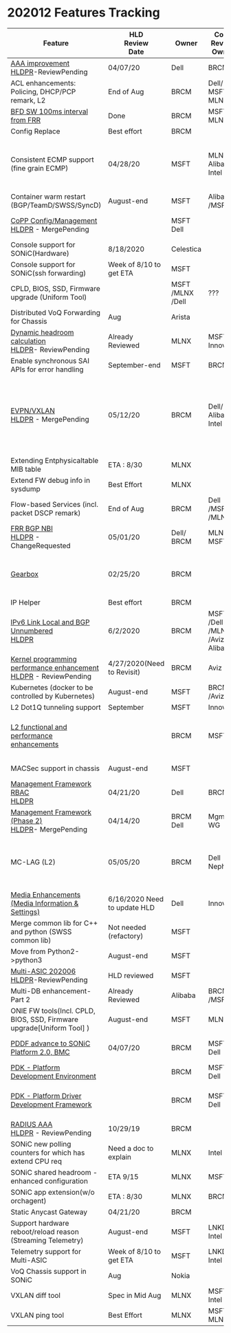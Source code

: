# 202012 Features Tracking

| Feature  | HLD<br/>Review<br/>Date | Owner| Code<br>Review<br> Owner| Code<br>Review<br>Date | Code PR Status                                                     |
| ----------------------------------- | --------------------- | -----------|-----------| ------------------------ | ------------------------------------------------------------ | 
| [AAA improvement ](https://github.com/Azure/SONiC/blob/a46aa68b3a3ca57fea28c3d139fcef437e0cf0e6/doc/aaa/AAA%20Improvements/AAA%20Improvements.md)<br>[HLDPR](https://github.com/Azure/SONiC/pull/583)-ReviewPending  | 04/07/20     | Dell   | BRCM | Need ETA |  |
| ACL enhancements: Policing, DHCP/PCP remark, L2  | End of Aug | BRCM| Dell/<br>MSFT/<br>MLNX | Need ETA  |  |
| [BFD SW 100ms interval from FRR](https://github.com/Azure/SONiC/blob/master/doc/bfd/BFD_Enhancement_HLD.md)| Done     | BRCM   | MSFT/<br>MLNX|  | New PR for replacing 3838 ? | [3838](https://github.com/Azure/sonic-buildimage/pull/3838) - change requested;<br>[5197](https://github.com/FRRouting/frr/pull/5197) - Merged|
| Config Replace  | Best effort | BRCM|  |   |  |
| Consistent ECMP support (fine grain ECMP)  | 04/28/20     | MSFT| MLNX/<br>Alibaba/<br>Intel | Need ETA | [1315](https://github.com/Azure/sonic-swss/pull/1315) - ReviewPending<br>[623](https://github.com/Azure/SONiC/pull/623) - MergePending<br>[1788](https://github.com/Azure/sonic-mgmt/pull/1788)- ReviewRequested <br>[4985](https://github.com/Azure/sonic-buildimage/pull/4985) - ReviewPending<br>[374](https://github.com/Azure/sonic-swss-common/pull/374) - ReviewPending<br>[659](https://github.com/Azure/SONiC/pull/659) - MergePending  |
| Container warm restart (BGP/TeamD/SWSS/SyncD) | August-end | MSFT| Alibaba<br>/MSFT | September | Need PR  |
| [CoPP Config/Management](https://github.com/Azure/SONiC/blob/fdc7cff16b7f42f1a1b01dd506279e3e9f9269cb/doc/copp/CoPP%20Config%20and%20Management.md)<br>[HLDPR](https://github.com/Azure/SONiC/pull/606) - MergePending |  | MSFT<br>Dell|  |   | [358](https://github.com/Azure/sonic-swss-common/pull/358)-Merged<br>[1333](https://github.com/Azure/sonic-swss/pull/1333)-ReviewPending<br>[4861](https://github.com/Azure/sonic-buildimage/pull/4861)-ChangeRequired|
| Console support for SONiC(Hardware) | 8/18/2020 | Celestica |  |   |  |
| Console support for SONiC(ssh forwarding) | Week of 8/10 to get ETA | MSFT |  | Need PR | |
| CPLD, BIOS, SSD, Firmware upgrade (Uniform Tool) |     | MSFT<br>/MLNX<br>/Dell| ??? |   |  |
| Distributed VoQ Forwarding for Chassis | Aug    | Arista |  |   |  |
| [Dynamic headroom calculation](https://github.com/Azure/SONiC/blob/415f19931bccd900ac528b100aafffa6000e82e9/doc/qos/dynamically-headroom-calculation.md)<br>[HLDPR](https://github.com/Azure/SONiC/pull/605)- ReviewPending|   Already Reviewed   |  MLNX  | MSFT/<br>Innovium |   |   |
| Enable synchronous SAI APIs for error handling | September-end | MSFT | BRCM | October-end  |Need PR  |
| [EVPN/VXLAN](https://github.com/Azure/SONiC/blob/7fbda34ee3315960c164a0c202f39c2ec515cfc3/doc/vxlan/EVPN/EVPN_VXLAN_HLD.md)<br>[HLDPR](https://github.com/Azure/SONiC/pull/437) - MergePending| 05/12/20    |  BRCM|Dell/<br>Alibaba/<br>Intel| |[339](https://github.com/Azure/sonic-swss-common/pull/339) - Merged<br>[350](https://github.com/Azure/sonic-swss-common/pull/350) - ReviewPending<br>[1264](https://github.com/Azure/sonic-swss/pull/1264) - FinalReviewAndApprovalPending<br>[1266](https://github.com/Azure/sonic-swss/pull/1266) - FinalReviewAndApprovalPending<br>[1318](https://github.com/Azure/sonic-swss/pull/1318) - ReviewPending<br>[1267](https://github.com/Azure/sonic-swss/pull/1267) - ReviewPending<br>[870](https://github.com/Azure/sonic-utilities/pull/870) - ReviewPending  |
| Extending Entphysicaltable MIB table |  ETA : 8/30   | MLNX |  |   |  | 
| Extend FW debug info in sysdump | Best Effort    | MLNX  |  |   |  |
| Flow-based Services (incl. packet DSCP remark)      |  End of Aug   |  BRCM| Dell<br>/MSFT<br>/MLNX |  |    |  
| [FRR BGP NBI](https://github.com/Azure/SONiC/blob/48e9012c548528b6528745bda9d75b4164e785eb/doc/mgmt/SONiC_Design_Doc_Unified_FRR_Mgmt_Interface.md)<br>[HLDPR](https://github.com/Azure/SONiC/pull/544) - ChangeRequested| 05/01/20    |  Dell/<br>BRCM  | MLNX/<br>MSFT |Need ETA | |
| [Gearbox](https://github.com/Azure/SONiC/blob/master/doc/gearbox/gearbox_mgr_design.md)| 02/25/20    |  BRCM|  |  | [347](https://github.com/Azure/sonic-swss-common/pull/347) - Merged <br>[931](https://github.com/Azure/sonic-utilities/pull/931) - Merged<br>[1321](https://github.com/Azure/sonic-swss/pull/1321) - Merged<br>[624](https://github.com/Azure/sonic-sairedis/pull/624) - Merged<br>[4851](https://github.com/Azure/sonic-buildimage/pull/4851)-MergePending |
| IP Helper| Best effort | BRCM |  |  |  |
| [IPv6 Link Local and BGP Unnumbered](https://github.com/Azure/SONiC/blob/3d2e5e66e05bcce0a64f5ad077b96ae2006527fd/doc/ipv6/ipv6_link_local.md)<br>[HLDPR](https://github.com/Azure/SONiC/pull/625) |  6/2/2020   |  BRCM|MSFT<br>/Dell<br>/MLNX<br>/Aviz/<br>Alibaba| | |
| [Kernel programming performance enhancement](https://github.com/Azure/SONiC/blob/f39c72147209aab8fec5deebb965bf4c91a1f876/doc/platform/nlapi/netlink_api_kernel_programming.md)<br>[HLDPR](https://github.com/Azure/SONiC/pull/493) - ReviewPending| 4/27/2020(Need to Revisit)   |  BRCM| Aviz | Need ETA  |  |
| Kubernetes (docker to be controlled by Kubernetes)  | August-end |  MSFT| BRCM<br>/Aviz | September | Need PR |
| L2 Dot1Q tunneling support       | September |  MSFT| Innovium |November| Need PR |  
| [L2 functional and performance enhancements](https://github.com/Azure/SONiC/pull/379)|     |BRCM|MSFT|   | [885](https://github.com/Azure/sonic-swss/pull/885) - FinalReviewAndApprovalPending<br>[529](https://github.com/Azure/sonic-utilities/pull/529) - NotYetApproved &<br> NeedsConflictResolutions<br>[114](https://github.com/Azure/sonic-snmpagent/pull/114) - Merged|
| MACSec support in chassis |  August-end   | MSFT|  | October-mid  | Need PR  |
| [Management Framework RBAC ](https://github.com/Azure/SONiC/blob/48fab9db4f090c5beaea5f7a8fdcb9474d23a4e9/doc/aaa/SONiC%20RBAC.md)<br>[HLDPR]()| 04/21/20|  Dell  | BRCM |  |  |
| [Management Framework (Phase 2)](https://github.com/Azure/SONiC/blob/34cac1aabdc865fc41cbe064a2ab2442645524b1/doc/mgmt/Management%20Framework.md)<br>[HLDPR](https://github.com/Azure/SONiC/pull/550#)- MergePending| 04/14/20    |  BRCM<br>Dell|Mgmt WG| PR list incomplete | [18](https://github.com/Azure/sonic-mgmt-framework/pull/18) - Merged<br>[19](https://github.com/Azure/sonic-mgmt-framework/pull/19) - Closed<br>[25](https://github.com/Azure/sonic-mgmt-framework/pull/25) - Closed |
| MC-LAG (L2)| 05/05/20    |  BRCM|Dell<br>Nephos | | [596](https://github.com/Azure/SONiC/pull/596) - Open<br>[885](https://github.com/Azure/sonic-swss/pull/885) - Open<br>[4819](https://github.com/Azure/sonic-buildimage/pull/4819) - Open<br>[1331](https://github.com/Azure/sonic-swss/pull/1331) - Open<br>[1349](https://github.com/Azure/sonic-swss/pull/1349) - Open<br>[529](https://github.com/Azure/sonic-utilities/pull/529) - Open |
| [Media Enhancements<br>(Media Information & Settings)](https://github.com/Azure/SONiC/blob/a6e9636552149829e39a82705d1ad2b48a17b3f0/doc/media-info-enhancements/media-info.md)|6/16/2020 Need to update  HLD|Dell| Innovium | Need ETA |  |
| Merge common lib for C++ and python (SWSS common lib) | Not needed (refactory) | MSFT |  |  October-end | Need PR |
| Move from Python2->python3 | August-end | MSFT |  | On-going effort | Need PR  |
| [Multi-ASIC 202006](https://github.com/Azure/SONiC/blob/ebe4f4b695af5d2dbd23756d3cff03aef0a0c880/doc/multi_asic/SONiC_multi_asic_hld.md)<br> [HLDPR](https://github.com/Azure/SONiC/pull/644)-ReviewPending |HLD reviewed |  MSFT |   |10/15/20|   |
| Multi-DB enhancement-Part 2|  Already Reviewed   |  Alibaba  | BRCM<br>/MSFT | End of Sept |  |
| ONIE FW tools(Incl. CPLD, BIOS, SSD, Firmware upgrade[Uniform Tool] )|  August-end   |  MSFT  |MLNX| September  | Need PR  |
| [PDDF advance to SONiC Platform 2.0, BMC](https://github.com/Azure/SONiC/blob/master/doc/platform/brcm_pdk_pddf.md)| 04/07/20|BRCM|MSFT<br>Dell|  | [4756](https://github.com/Azure/sonic-buildimage/pull/4756) - ChangeRequested<br>[940](https://github.com/Azure/sonic-utilities/pull/940) - ChangeRequested<br>[92](https://github.com/Azure/sonic-platform-common/pull/92) - Merged |
| [PDK - Platform Development Environment](https://github.com/Azure/SONiC/blob/master/doc/platform/pde.md)|     |  BRCM|MSFT<br>Dell|   | [3778](https://github.com/Azure/sonic-buildimage/pull/3778) - ChangeRequested<br>[28](https://github.com/Azure/sonic-platform-pdk-pde/pull/28) - Merged |
| [PDK - Platform Driver Development Framework](https://github.com/Azure/SONiC/blob/master/doc/platform/brcm_pdk_pddf.md)|     |  BRCM|MSFT<br>Dell|   | [3387](https://github.com/Azure/sonic-buildimage/pull/3387) - ApprovalPending &<br> NeedsConflictResolutions<br>[624](https://github.com/Azure/sonic-utilities/pull/624) - Merged<br>[62](https://github.com/Azure/sonic-platform-common/pull/62) - Merged|
| [RADIUS AAA](https://github.com/Azure/SONiC/blob/3edad287edc79ea7e227648cba566a6ce347bf49/doc/aaa/radius_authentication.md)<br>[HLDPR](https://github.com/Azure/SONiC/pull/500) - ReviewPending| 10/29/19    |BRCM|  |  |[4220](https://github.com/Azure/sonic-buildimage/pull/4220) - ReviewPending <br>[830](https://github.com/Azure/sonic-utilities/pull/830) - ReviewPending|
| SONiC new polling counters for which has extend CPU req| Need a doc to explain   |  MLNX | Intel | ETA : Aug  |  |
| SONiC shared headroom - enhanced configuration | ETA 9/15 |  MLNX | MSFT  | Need ETA  |  |
| SONiC app extension(w/o orchagent) |   ETA : 8/30  | MLNX | BRCM |  ETA : Oct |  |
| Static Anycast Gateway| 04/21/20    |  BRCM  |  |   |  |
| Support hardware reboot/reload reason (Streaming Telemetry) | August-end | MSFT | LNKD/<br>Intel  | October  | Need PR |
| Telemetry support for Multi-ASIC | Week of 8/10 to get ETA | MSFT  | LNKD/<br>Intel | | Need PR  | 
| VoQ Chassis support in SONiC |  Aug   | Nokia |  |   |  |
| VXLAN diff tool  |  Spec in Mid Aug   | MLNX | MSFT/<br>Intel  |   |  |
| VXLAN ping tool |  Best Effort   | MLNX | MSFT<br>MLNX |   |  |
